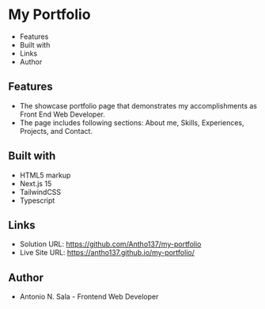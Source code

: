 # My Portfolio

- Features
- Built with
- Links
- Author

## Features

- The showcase portfolio page that demonstrates my accomplishments as Front End Web Developer.
- The page includes following sections: About me, Skills, Experiences, Projects, and Contact.

## Built with

- HTML5 markup
- Next.js 15
- TailwindCSS
- Typescript

## Links

- Solution URL: https://github.com/Antho137/my-portfolio
- Live Site URL: https://antho137.github.io/my-portfolio/

## Author

- Antonio N. Sala - Frontend Web Developer
